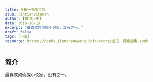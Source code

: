 ```yaml
---
title: 金田一探案全集
slug: jintianyitanan
author: [横沟正史]
date: 2018-10-19
excerpt: "最喜欢的侦探小说家，没有之一。"
draft: false
tags: [小说]
resource: https://books.jianchengwang.info/store/金田一探案全集.epub
---
```


## 简介

最喜欢的侦探小说家，没有之一。

